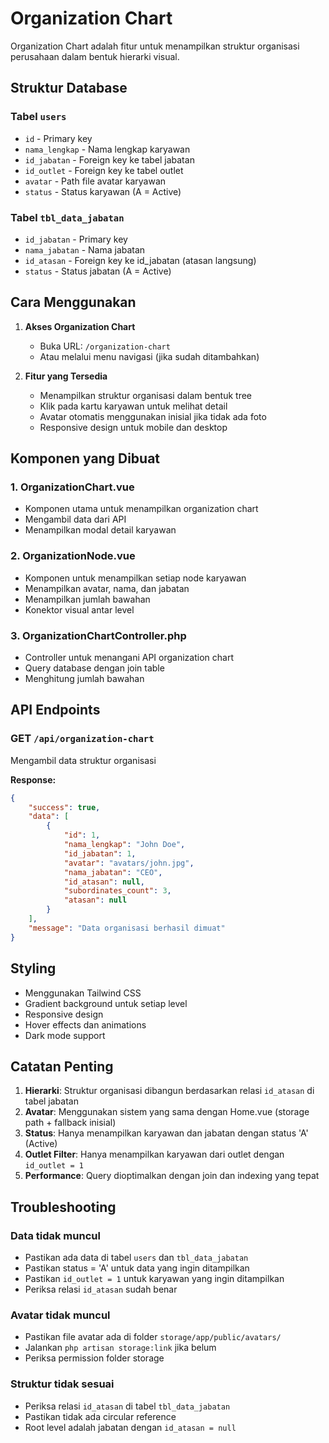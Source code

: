 # Organization Chart

Organization Chart adalah fitur untuk menampilkan struktur organisasi perusahaan dalam bentuk hierarki visual.

## Struktur Database

### Tabel `users`
- `id` - Primary key
- `nama_lengkap` - Nama lengkap karyawan
- `id_jabatan` - Foreign key ke tabel jabatan
- `id_outlet` - Foreign key ke tabel outlet
- `avatar` - Path file avatar karyawan
- `status` - Status karyawan (A = Active)

### Tabel `tbl_data_jabatan`
- `id_jabatan` - Primary key
- `nama_jabatan` - Nama jabatan
- `id_atasan` - Foreign key ke id_jabatan (atasan langsung)
- `status` - Status jabatan (A = Active)

## Cara Menggunakan

1. **Akses Organization Chart**
   - Buka URL: `/organization-chart`
   - Atau melalui menu navigasi (jika sudah ditambahkan)

2. **Fitur yang Tersedia**
   - Menampilkan struktur organisasi dalam bentuk tree
   - Klik pada kartu karyawan untuk melihat detail
   - Avatar otomatis menggunakan inisial jika tidak ada foto
   - Responsive design untuk mobile dan desktop

## Komponen yang Dibuat

### 1. OrganizationChart.vue
- Komponen utama untuk menampilkan organization chart
- Mengambil data dari API
- Menampilkan modal detail karyawan

### 2. OrganizationNode.vue
- Komponen untuk menampilkan setiap node karyawan
- Menampilkan avatar, nama, dan jabatan
- Menampilkan jumlah bawahan
- Konektor visual antar level

### 3. OrganizationChartController.php
- Controller untuk menangani API organization chart
- Query database dengan join table
- Menghitung jumlah bawahan

## API Endpoints

### GET `/api/organization-chart`
Mengambil data struktur organisasi

**Response:**
```json
{
    "success": true,
    "data": [
        {
            "id": 1,
            "nama_lengkap": "John Doe",
            "id_jabatan": 1,
            "avatar": "avatars/john.jpg",
            "nama_jabatan": "CEO",
            "id_atasan": null,
            "subordinates_count": 3,
            "atasan": null
        }
    ],
    "message": "Data organisasi berhasil dimuat"
}
```

## Styling

- Menggunakan Tailwind CSS
- Gradient background untuk setiap level
- Responsive design
- Hover effects dan animations
- Dark mode support

## Catatan Penting

1. **Hierarki**: Struktur organisasi dibangun berdasarkan relasi `id_atasan` di tabel jabatan
2. **Avatar**: Menggunakan sistem yang sama dengan Home.vue (storage path + fallback inisial)
3. **Status**: Hanya menampilkan karyawan dan jabatan dengan status 'A' (Active)
4. **Outlet Filter**: Hanya menampilkan karyawan dari outlet dengan `id_outlet = 1`
5. **Performance**: Query dioptimalkan dengan join dan indexing yang tepat

## Troubleshooting

### Data tidak muncul
- Pastikan ada data di tabel `users` dan `tbl_data_jabatan`
- Pastikan status = 'A' untuk data yang ingin ditampilkan
- Pastikan `id_outlet = 1` untuk karyawan yang ingin ditampilkan
- Periksa relasi `id_atasan` sudah benar

### Avatar tidak muncul
- Pastikan file avatar ada di folder `storage/app/public/avatars/`
- Jalankan `php artisan storage:link` jika belum
- Periksa permission folder storage

### Struktur tidak sesuai
- Periksa relasi `id_atasan` di tabel `tbl_data_jabatan`
- Pastikan tidak ada circular reference
- Root level adalah jabatan dengan `id_atasan = null`
